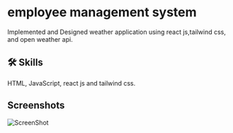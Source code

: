 # employee management system

Implemented and Designed weather application using react js,tailwind css, and open weather api.

## 🛠 Skills

HTML, JavaScript, react js and tailwind css.

## Screenshots

![ScreenShot](https://raw.github.com/sujithgunti/weather-application/main/src/Screenshot.png)
